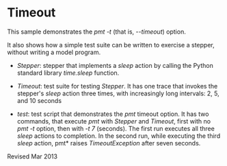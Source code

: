 Timeout
=======

This sample demonstrates the *pmt -t* (that is, *--timeout*) option.

It also shows how a simple test suite can be written to exercise a stepper,
without writing a model program.

- *Stepper*: stepper that implements a *sleep* action by calling the 
  Python standard library *time.sleep* function.

- *Timeout*: test suite for testing *Stepper*.  It has one trace that
  invokes the stepper's *sleep* action three times, with increasingly
  long intervals: 2, 5, and 10 seconds

- *test*: test script that demonstrates the *pmt* timeout option.  It
  has two commands, that execute *pmt* with *Stepper* and *Timeout*,
  first with no *pmt -t* option, then with *-t 7* (seconds).  The
  first run executes all three *sleep* actions to completion.  In the
  second run, while executing the third *sleep* action, pmt* raises
  *TimeoutException* after seven seconds.

Revised Mar 2013
